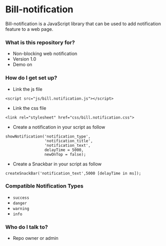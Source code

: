 # Bill-notification #

Bill-notification is a JavaScript library that can be used to add notification feature to a web page.

### What is this repository for? ###

* Non-blocking web notification
* Version 1.0
* Demo on

### How do I get set up? ###

* Link the js file 
```
<script src="js/bill.notification.js"></script>
```

* Link the css file
```
<link rel="stylesheet" href="css/bill.notification.css">
```

* Create a notification in your script as follow
```
showNotification('notification_type',
                 'notification_title',
                 'notification_text',
                 delayTime = 5000,
                 newOnTop = false);
```

* Create a Snackbar in your script as follow
```
createSnackBar('notification_text',5000 [delayTime in ms]);
```

### Compatible Notification Types ###

* ``` success ```
* ``` danger ```
* ``` warning ```
* ``` info ```

### Who do I talk to? ###

* Repo owner or admin
